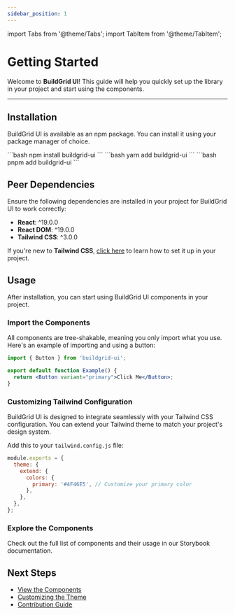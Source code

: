 ```yaml
---
sidebar_position: 1
---
```


import Tabs from '@theme/Tabs';
import TabItem from '@theme/TabItem';

# Getting Started

Welcome to **BuildGrid UI**! This guide will help you quickly set up the library in your project and start using the components.

---

## Installation

BuildGrid UI is available as an npm package. You can install it using your package manager of choice.

<Tabs>
  <TabItem value="npm" label="npm" default>
    ```bash
    npm install buildgrid-ui
    ```
  </TabItem>
  <TabItem value="yarn" label="yarn">
    ```bash
    yarn add buildgrid-ui
    ```
  </TabItem> 
  <TabItem value="pnpm" label="pnpm">
    ```bash
    pnpm add buildgrid-ui
    ```
  </TabItem>
</Tabs>

## Peer Dependencies

Ensure the following dependencies are installed in your project for BuildGrid UI to work correctly:

- **React**: ^19.0.0
- **React DOM**: ^19.0.0
- **Tailwind CSS**: ^3.0.0

If you're new to **Tailwind CSS**, [click here](https://tailwindcss.com/docs/installation) to learn how to set it up in your project.

## Usage

After installation, you can start using BuildGrid UI components in your project.

### Import the Components

All components are tree-shakable, meaning you only import what you use. Here's an example of importing and using a button:

```jsx
import { Button } from 'buildgrid-ui';

export default function Example() {
  return <Button variant="primary">Click Me</Button>;
}
```

### Customizing Tailwind Configuration

BuildGrid UI is designed to integrate seamlessly with your Tailwind CSS configuration. You can extend your Tailwind theme to match your project's design system.

Add this to your `tailwind.config.js` file:

```js
module.exports = {
  theme: {
    extend: {
      colors: {
        primary: '#4F46E5', // Customize your primary color
      },
    },
  },
};
```

### Explore the Components

Check out the full list of components and their usage in our Storybook documentation.

## Next Steps

- [View the Components](./some-placeholder-page.md)
- [Customizing the Theme](./some-placeholder-page.md)
- [Contribution Guide](./some-placeholder-page.md)
